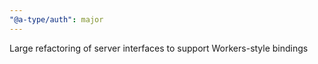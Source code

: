 ```yaml
---
"@a-type/auth": major
---
```


Large refactoring of server interfaces to support Workers-style bindings
